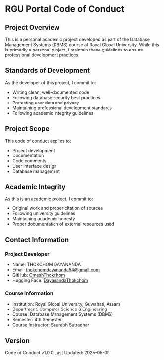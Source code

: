 # RGU Portal Code of Conduct

## Project Overview
This is a personal academic project developed as part of the Database Management Systems (DBMS) course at Royal Global University. While this is primarily a personal project, I maintain these guidelines to ensure professional development practices.

## Standards of Development

As the developer of this project, I commit to:
* Writing clean, well-documented code
* Following database security best practices
* Protecting user data and privacy
* Maintaining professional development standards
* Following academic integrity guidelines

## Project Scope

This code of conduct applies to:
* Project development
* Documentation
* Code comments
* User interface design
* Database management

## Academic Integrity

As this is an academic project, I commit to:
* Original work and proper citation of sources
* Following university guidelines
* Maintaining academic honesty
* Proper documentation of external resources used

## Contact Information

### Project Developer
- Name: THOKCHOM DAYANANDA
- Email: thokchomdayananda54@gmail.com
- GitHub: [OmeshThokchom](https://github.com/OmeshThokchom)
- Hugging Face: [DayanandaThokchom](https://huggingface.co/DayanandaThokchom)

### Course Information
- Institution: Royal Global University, Guwahati, Assam
- Department: Computer Science & Engineering
- Course: Database Management Systems (DBMS)
- Semester: 4th Semester
- Course Instructor: Saurabh Sutradhar

## Version
Code of Conduct v1.0.0
Last Updated: 2025-05-09